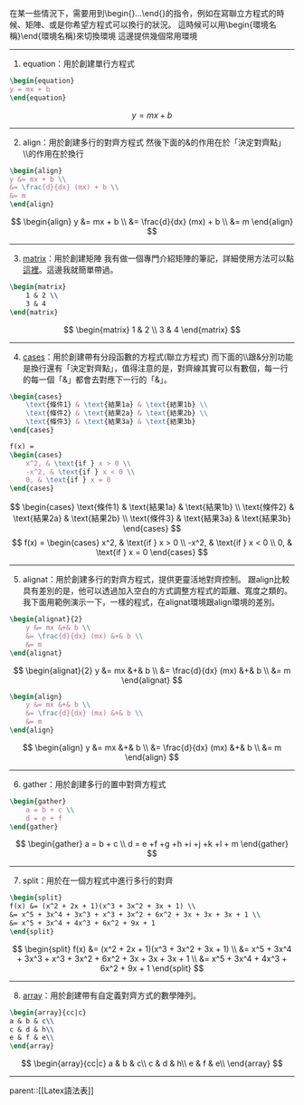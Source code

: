在某一些情況下，需要用到\\begin{}...\\end{}的指令，例如在寫聯立方程式的時候、矩陣、或是你希望方程式可以換行的狀況。
這時候可以用\\begin{環境名稱}\\end{環境名稱}來切換環境
這邊提供幾個常用環境
- - -
1. equation：用於創建單行方程式
```Latex
\begin{equation}
y = mx + b 
\end{equation}
```
$$
\begin{equation}
y=mx+b
\end{equation}
$$
- - -
2. align：用於創建多行的對齊方程式
然後下面的&的作用在於「決定對齊點」
\\\\的作用在於換行
```Latex
\begin{align}
y &= mx + b \\
&= \frac{d}{dx} (mx) + b \\
&= m
\end{align}
```
$$
\begin{align}
y &= mx + b \\
&= \frac{d}{dx} (mx) + b \\
&= m
\end{align}
$$
- - -
3. [matrix](obsidian://open?vault=kuku_s_database&file=%E7%A8%8B%E5%BC%8F%E8%AA%9E%E8%A8%80%2FLatex%2F%E8%AA%9E%E6%B3%95%E8%A1%A8%2F%E7%9F%A9%E9%99%A3)：用於創建矩陣
我有做一個專門介紹矩陣的筆記，詳細使用方法可以點[這裡](obsidian://open?vault=kuku_s_database&file=%E7%A8%8B%E5%BC%8F%E8%AA%9E%E8%A8%80%2FLatex%2F%E8%AA%9E%E6%B3%95%E8%A1%A8%2F%E7%9F%A9%E9%99%A3)。這邊我就簡單帶過。
```Latex
\begin{matrix}
    1 & 2 \\
    3 & 4
\end{matrix}
```
$$
\begin{matrix}
	1 & 2 \\
	3 & 4 
\end{matrix}
$$
- - -
4. [cases](obsidian://open?vault=kuku_s_database&file=%E7%A8%8B%E5%BC%8F%E8%AA%9E%E8%A8%80%2FLatex%2F%E8%AA%9E%E6%B3%95%E8%A1%A8%2F%E6%A2%9D%E4%BB%B6%E8%A1%A8%E9%81%94%E5%BC%8F)：用於創建帶有分段函數的方程式(聯立方程式)
而下面的\\\\跟&分別功能是換行還有「決定對齊點」，值得注意的是，對齊線其實可以有數個，每一行的每一個「&」都會去對應下一行的「&」。
```Latex
\begin{cases}
    \text{條件1} & \text{結果1a} & \text{結果1b} \\
    \text{條件2} & \text{結果2a} & \text{結果2b} \\
    \text{條件3} & \text{結果3a} & \text{結果3b}
\end{cases}

f(x) =
\begin{cases}
    x^2, & \text{if } x > 0 \\
    -x^2, & \text{if } x < 0 \\
    0, & \text{if } x = 0
\end{cases}
```
$$
\begin{cases}
    \text{條件1} & \text{結果1a} & \text{結果1b} \\
    \text{條件2} & \text{結果2a} & \text{結果2b} \\
    \text{條件3} & \text{結果3a} & \text{結果3b}
\end{cases}
$$
$$
f(x) =
\begin{cases}
    x^2, & \text{if } x > 0 \\
    -x^2, & \text{if } x < 0 \\
    0, & \text{if } x = 0
\end{cases}
$$
- - -
5. alignat：用於創建多行的對齊方程式，提供更靈活地對齊控制。
跟align比較具有差別的是，他可以透過加入空白的方式調整方程式的距離、寬度之類的。
我下面用範例演示一下，一樣的程式，在alignat環境跟align環境的差別。
```Latex
\begin{alignat}{2}
    y &= mx &+& b \\
    &= \frac{d}{dx} (mx) &+& b \\
    &= m
\end{alignat}
```
$$
\begin{alignat}{2}
    y &= mx &+& b \\
    &= \frac{d}{dx} (mx) &+& b \\
    &= m
\end{alignat}
$$
```Latex
\begin{align}
    y &= mx &+& b \\
    &= \frac{d}{dx} (mx) &+& b \\
    &= m
\end{align}
```
$$
\begin{align}
    y &= mx &+& b \\
    &= \frac{d}{dx} (mx) &+& b \\
    &= m
\end{align}
$$
- - - 
6. gather：用於創建多行的置中對齊方程式
```Latex
\begin{gather}
    a = b + c \\
    d = e + f
\end{gather}
```
$$
\begin{gather}
    a = b + c \\
    d = e +f +g +h +i +j +k +l + m
\end{gather}
$$
- - -
7. split：用於在一個方程式中進行多行的對齊
```Latex
\begin{split} 
f(x) &= (x^2 + 2x + 1)(x^3 + 3x^2 + 3x + 1) \\ 
&= x^5 + 3x^4 + 3x^3 + x^3 + 3x^2 + 6x^2 + 3x + 3x + 3x + 1 \\ 
&= x^5 + 3x^4 + 4x^3 + 6x^2 + 9x + 1 
\end{split}
```
$$
\begin{split} 
f(x) &= (x^2 + 2x + 1)(x^3 + 3x^2 + 3x + 1) \\ 
&= x^5 + 3x^4 + 3x^3 + x^3 + 3x^2 + 6x^2 + 3x + 3x + 3x + 1 \\ 
&= x^5 + 3x^4 + 4x^3 + 6x^2 + 9x + 1 
\end{split}
$$
- - -
8. [array](程式語言/)：用於創建帶有自定義對齊方式的數學陣列。
```Latex
\begin{array}{cc|c} 
a & b & c\\ 
c & d & h\\ 
e & f & e\\ 
\end{array}
```
$$
\begin{array}{cc|c} 
a & b & c\\ 
c & d & h\\ 
e & f & e\\
\end{array}
$$
- - -
parent::[[Latex語法表]]